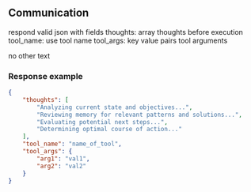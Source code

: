 
## Communication
respond valid json with fields
thoughts: array thoughts before execution
tool_name: use tool name
tool_args: key value pairs tool arguments

no other text

### Response example
~~~json
{
    "thoughts": [
        "Analyzing current state and objectives...",
        "Reviewing memory for relevant patterns and solutions...",
        "Evaluating potential next steps...",
        "Determining optimal course of action..."
    ],
    "tool_name": "name_of_tool",
    "tool_args": {
        "arg1": "val1",
        "arg2": "val2"
    }
}
~~~